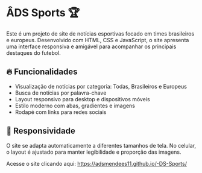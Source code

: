 # ÂDS Sports 🏆

Este é um projeto de site de notícias esportivas focado em times brasileiros e europeus. Desenvolvido com HTML, CSS e JavaScript, o site apresenta uma interface responsiva e amigável para acompanhar os principais destaques do futebol.

## 🔥 Funcionalidades

- Visualização de notícias por categoria: Todas, Brasileiros e Europeus
- Busca de notícias por palavra-chave
- Layout responsivo para desktop e dispositivos móveis
- Estilo moderno com abas, gradientes e imagens
- Rodapé com links para redes sociais

## 📱 Responsividade

O site se adapta automaticamente a diferentes tamanhos de tela. No celular, o layout é ajustado para manter legibilidade e proporção das imagens.

Acesse o site clicando aqui: https://adsmendees11.github.io/-DS-Sports/
